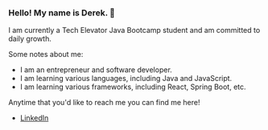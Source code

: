 ### Hello! My name is Derek. 👋

I am currently a Tech Elevator Java Bootcamp student and am committed to daily growth. 

Some notes about me:
- I am an entrepreneur and software developer.
- I am learning various languages, including Java and JavaScript.
- I am learning various frameworks, including React, Spring Boot, etc.

Anytime that you'd like to reach me you can find me here!
- [LinkedIn](https://www.linkedin.com/in/drymers7/)
  
<!--
**DRymers7/DRymers7** is a ✨ _special_ ✨ repository because its `README.md` (this file) appears on your GitHub profile.

Here are some ideas to get you started:

- 🔭 I’m currently working on ...
- 🌱 I’m currently learning ...
- 👯 I’m looking to collaborate on ...
- 🤔 I’m looking for help with ...
- 💬 Ask me about ...
- 📫 How to reach me: ...
- 😄 Pronouns: ...
- ⚡ Fun fact: ...
-->
